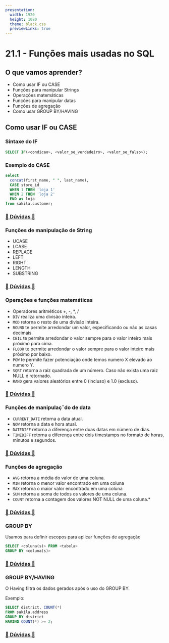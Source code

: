 ```yaml
---
presentation:
  width: 1920
  height: 1080
  theme: black.css
  previewLinks: true
---
```


<!-- slide -->
# 21.1 - Funções mais usadas no SQL

<!-- slide vertical=true -->

## O que vamos aprender?

* Como usar IF ou CASE
* Funções para manipular Strings
* Operações matemáticas
* Funções para manipular datas
* Funções de agregação
* Como usar GROUP BY/HAVING


<!-- slide -->

## Como usar IF ou CASE

<!-- slide vertical=true -->

### Síntaxe do  IF

```sql
SELECT IF(<condicao>, <valor_se_verdadeiro>, <valor_se_falso>);
```

<!-- slide vertical=true -->

### Exemplo do  CASE

```sql
select 
  concat(first_name, " ", last_name), 
  CASE store_id 
  WHEN 1 THEN 'loja 1'
  WHEN 2 THEN 'loja 2'
  END as loja
from sakila.customer;
```

<!-- slide vertical=true -->

### [🤔 Dúvidas 🤔](https://wall.sli.do/event/cxcnx0en?section=f7e1666b-f6f6-4b7c-9572-1b90f5b0a1af)

<!-- slide -->

### Funções de manipulação de String

* UCASE
* LCASE
* REPLACE
* LEFT
* RIGHT
* LENGTH
* SUBSTRING

<!-- slide vertical=true -->

### [🤔 Dúvidas 🤔](https://wall.sli.do/event/cxcnx0en?section=f7e1666b-f6f6-4b7c-9572-1b90f5b0a1af)

<!-- slide -->

### Operações e funções matemáticas

* Operadores aritméticos +, -, *, /
* `DIV` realiza uma divisão inteira.
* `MOD` retorna o resto de uma divisão inteira.
* `ROUND` te permite arredondar um valor, especificando ou não as casas decimais.
* `CEIL` te permite arredondar o valor sempre para o valor inteiro mais próximo para cima.
* `FLOOR` te permite arredondar o valor sempre para o valor inteiro mais próximo por baixo.
* `POW` te permite fazer potenciação onde temos numero X elevado ao numero Y.
* `SQRT` retorna a raiz quadrada de um número. Caso não exista uma raiz NULL é retornado.
* `RAND` gera valores aleatórios entre 0 (incluso) e 1.0 (excluso).

<!-- slide vertical=true -->

### [🤔 Dúvidas 🤔](https://wall.sli.do/event/cxcnx0en?section=f7e1666b-f6f6-4b7c-9572-1b90f5b0a1af)

<!-- slide -->

### Funções de manipulaç˜do de data

* `CURRENT_DATE` retorna a data atual.
* `NOW` retorna a data e hora atual.
* `DATEDIFF` retorna a diferença entre duas datas em número de dias.
* `TIMEDIFF` retorna a diferença entre dois timestamps no formato de horas, minutos e segundos.

<!-- slide vertical=true -->

### [🤔 Dúvidas 🤔](https://wall.sli.do/event/cxcnx0en?section=f7e1666b-f6f6-4b7c-9572-1b90f5b0a1af)

<!-- slide -->

### Funções de agregação

* `AVG` retorna a média do valor de uma coluna. 
* `MIN` retorna o menor valor encontrado em uma coluna
* `MAX` retorna o maior valor encontrado em uma coluna
* `SUM` retorna a soma de todos os valores de uma coluna.
* `COUNT` retorna a contagem dos valores NOT NULL de uma coluna.* 

<!-- slide vertical=true -->

### [🤔 Dúvidas 🤔](https://wall.sli.do/event/cxcnx0en?section=f7e1666b-f6f6-4b7c-9572-1b90f5b0a1af)

<!-- slide -->


### GROUP BY

Usamos para definir escopos para aplicar funções de agregação

```sql
SELECT <coluna(s)> FROM <tabela>
GROUP BY <coluna(s)>
```

<!-- slide vertical=true -->

### [🤔 Dúvidas 🤔](https://wall.sli.do/event/cxcnx0en?section=f7e1666b-f6f6-4b7c-9572-1b90f5b0a1af)

<!-- slide -->

### GROUP BY/HAVING

O Having filtra os dados gerados após o uso do GROUP BY. 

Exemplo:

```sql
SELECT district, COUNT(*)
FROM sakila.address
GROUP BY district
HAVING COUNT(*) >= 2;
```

<!-- slide vertical=true -->

### [🤔 Dúvidas 🤔](https://wall.sli.do/event/cxcnx0en?section=f7e1666b-f6f6-4b7c-9572-1b90f5b0a1af)
